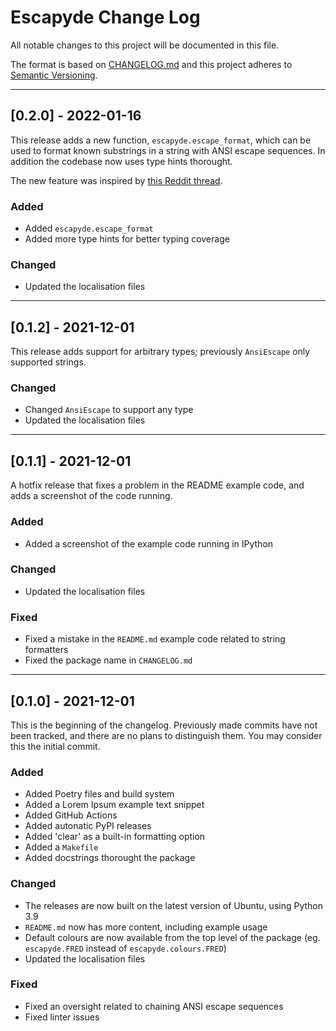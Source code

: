 
# Escapyde Change Log

All notable changes to this project will be documented in this file.

The format is based on [CHANGELOG.md](http://changelog.md/)
and this project adheres to [Semantic Versioning](http://semver.org/).

<!-- 
TEMPLATE

## [major.minor.patch] - yyyy-mm-dd

A message that notes the main changes in the update.

### Added

### Changed

### Deprecated

### Fixed

### Removed

### Security

_______________________________________________________________________________
 
 -->

<!--
EXAMPLE

## [0.2.0] - 2021-06-02

Lorem Ipsum dolor sit amet.

### Added

- Cat pictures hidden in the library
- Added beeswax to the gears

### Changed

- Updated localisation files

-->

<!--
_______________________________________________________________________________

## [0.1.1] - YYYY-MM-DD

First official documentation.

### Added

- Documentation
- Now using specific versions for the dependencies

### Changed

- Changed the filename of `deploy.yml` to `pypi_deploy.yml` to get rid of a YAML validator complaint
- Updated dependencies

-->

_______________________________________________________________________________

## [0.2.0] - 2022-01-16

This release adds a new function, `escapyde.escape_format`, which can be used
to format known substrings in a string with ANSI escape sequences. In addition
the codebase now uses type hints thorought.

The new feature was inspired by [this Reddit thread][Reddit escape format].

### Added

- Added `escapyde.escape_format`
- Added more type hints for better typing coverage

### Changed

- Updated the localisation files

_______________________________________________________________________________

## [0.1.2] - 2021-12-01

This release adds support for arbitrary types; previously `AnsiEscape` only
supported strings.

### Changed

- Changed `AnsiEscape` to support any type
- Updated the localisation files

_______________________________________________________________________________

## [0.1.1] - 2021-12-01

A hotfix release that fixes a problem in the README example code, and adds a
screenshot of the code running.

### Added

- Added a screenshot of the example code running in IPython

### Changed

- Updated the localisation files

### Fixed

- Fixed a mistake in the `README.md` example code related to string formatters
- Fixed the package name in `CHANGELOG.md`

_______________________________________________________________________________

## [0.1.0] - 2021-12-01

This is the beginning of the changelog. Previously made commits have not been
tracked, and there are no plans to distinguish them. You may consider this
the initial commit.

### Added

- Added Poetry files and build system
- Added a Lorem Ipsum example text snippet
- Added GitHub Actions
- Added autonatic PyPI releases
- Added 'clear' as a built-in formatting option
- Added a `Makefile`
- Added docstrings thorought the package

### Changed

- The releases are now built on the latest version of Ubuntu, using Python 3.9
- `README.md` now has more content, including example usage
- Default colours are now available from the top level of the package
  (eg. `escapyde.FRED` instead of `escapyde.colours.FRED`)
- Updated the localisation files

### Fixed

- Fixed an oversight related to chaining ANSI escape sequences
- Fixed linter issues

[Reddit escape format]: https://www.reddit.com/r/learnpython/comments/rvcg0l/print_colour_in_terminal/hr73v3f/

<!-- markdownlint-configure-file {
    "MD022": false,
    "MD024": false,
    "MD030": false,
    "MD032": false
} -->
<!--
    MD022: Blanks around headings
    MD024: No duplicate headings
    MD030: Spaces after list markers
    MD032: Blanks around lists
-->
